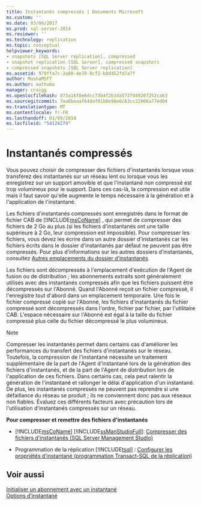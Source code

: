 ```yaml
---
title: Instantanés compressés | Documents Microsoft
ms.custom: ''
ms.date: 03/06/2017
ms.prod: sql-server-2014
ms.reviewer: ''
ms.technology: replication
ms.topic: conceptual
helpviewer_keywords:
- snapshots [SQL Server replication], compressed
- snapshot replication [SQL Server], compressed snapshots
- compressed snapshots [SQL Server replication]
ms.assetid: 979ffa7c-3a88-4e70-8cf2-b8d452fd7a7f
author: MashaMSFT
ms.author: mathoma
manager: craigg
ms.openlocfilehash: 873a16f8e6dcc73b4f2b3da5727d49207252ca63
ms.sourcegitcommit: 7aa6beaaf64daf01b0e98e6c63cc22906a77ed04
ms.translationtype: MT
ms.contentlocale: fr-FR
ms.lasthandoff: 01/09/2019
ms.locfileid: "54124279"
---
```

# <a name="compressed-snapshots"></a>Instantanés compressés
  Vous pouvez choisir de compresser des fichiers d'instantanés lorsque vous transférez des instantanés sur un réseau lent ou lorsque vous les enregistrez sur un support amovible et que l'instantané non compressé est trop volumineux pour le support. Dans ces cas-là, la compression est utile mais il faut savoir qu'elle augmente le temps nécessaire à la génération et à l'application de l'instantané.  
  
 Les fichiers d'instantanés compressés sont enregistrés dans le format de fichier CAB de [!INCLUDE[msCoName](../../includes/msconame-md.md)] , qui permet de compresser des fichiers de 2 Go au plus (si les fichiers d'instantanés ont une taille supérieure à 2 Go, leur compression est impossible). Pour compresser les fichiers, vous devez les écrire dans un autre dossier d'instantanés car les fichiers écrits dans le dossier d'instantanés par défaut ne peuvent pas être compressés. Pour plus d’informations sur les autres dossiers d’instantanés, consultez [Autres emplacements du dossier d’instantanés](alternate-snapshot-folder-locations.md).  
  
 Les fichiers sont décompressés à l'emplacement d'exécution de l'Agent de fusion ou de distribution ; les abonnements extraits sont généralement utilisés avec des instantanés compressés afin que les fichiers puissent être décompressés sur l'Abonné. Quand l'Abonné reçoit un fichier compressé, il l'enregistre tout d'abord dans un emplacement temporaire. Une fois le fichier compressé copié sur l'Abonné, les fichiers d'instantanés du fichier compressé sont décompressés dans l'ordre, fichier par fichier, par l'utilitaire CAB. L'espace nécessaire sur l'Abonné est égal à la taille du fichier compressé plus celle du fichier décompressé le plus volumineux.  
  
> [!NOTE]  
>  Compresser les instantanés permet dans certains cas d'améliorer les performances du transfert des fichiers d'instantanés sur le réseau. Toutefois, la compression de l'instantané nécessite un traitement supplémentaire de la part de l'Agent d'instantané lors de la génération des fichiers d'instantanés, et de la part de l'Agent de distribution lors de l'application de ces fichiers. Dans certains cas, cela peut ralentir la génération de l'instantané et rallonger le délai d'application d'un instantané. De plus, les instantanés compressés ne peuvent pas reprendre si une défaillance du réseau se produit ; ils ne conviennent donc pas aux réseaux non fiables. Évaluez ces différents facteurs avec précaution lors de l'utilisation d'instantanés compressés sur un réseau.  
  
 **Pour compresser et remettre des fichiers d'instantanés**  
  
-   [!INCLUDE[msCoName](../../includes/msconame-md.md)] [!INCLUDE[ssManStudioFull](../../includes/ssmanstudiofull-md.md)]: [Compresser des fichiers d’instantanés &#40;SQL Server Management Studio&#41;](snapshot-options.md#compress-snapshot-files)  
  
-   Programmation de la réplication [!INCLUDE[tsql](../../includes/tsql-md.md)] : [Configurer les propriétés d’instantané &#40;programmation Transact-SQL de la réplication&#41;](publish/configure-snapshot-properties-replication-transact-sql-programming.md)  
  
## <a name="see-also"></a>Voir aussi  
 [Initialiser un abonnement avec un instantané](initialize-a-subscription-with-a-snapshot.md)   
 [Options d’instantané](snapshot-options.md)  
  
  
